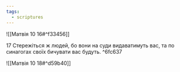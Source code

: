 ```yaml
---
tags:
  - scriptures
---
```


![[Матвія 10 16#^f33456]]

17 Стережіться ж людей, бо вони на суди видаватимуть вас, та по синагогах своїх бичувати вас будуть. ^6fc637

![[Матвія 10 18#^d59b40]]